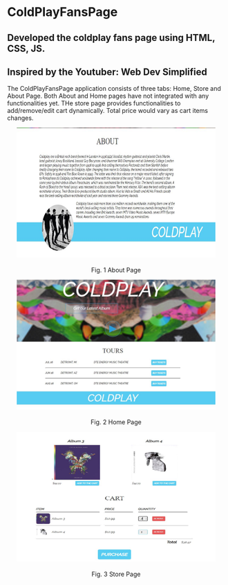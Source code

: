 # ColdPlayFansPage
## Developed the coldplay fans page using HTML, CSS, JS. 
## Inspired by the Youtuber: Web Dev Simplified

The ColdPlayFansPage application consists of three tabs: Home, Store and About Page. Both About and Home pages have not integrated with any functionalities yet. THe store page 
provides functionalities to add/remove/edit cart dynamically. Total price would vary as cart items changes. 

<p align="center">
  <img width="460" height="300" src="https://github.com/damien2012eng/ColdPlayFansPage/blob/master/images/GitImage/About.JPG">
  <br><br>
  Fig. 1 About Page
</p>


<p align="center">
  <img width="460" height="300" src="https://github.com/damien2012eng/ColdPlayFansPage/blob/master/images/GitImage/Home.JPG">
  <br><br>
  Fig. 2 Home Page 
</p>
 

<p align="center">
  <img width="460" height="300" src="https://github.com/damien2012eng/ColdPlayFansPage/blob/master/images/GitImage/Store.JPG">
  <br><br>
  Fig. 3 Store Page 
</p>
